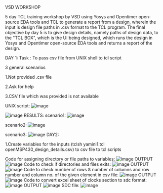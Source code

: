 VSD WORKSHOP

5 day TCL training workshop by VSD using Yosys and Opentimer open-source EDA tools and TCL to generate a report from a design, wherein the input is design file paths in .csv format to the TCL program. The final objective by day 5 is to give design details, namely paths of design data, to the "TCL BOX", which is the UI being designed, which runs the design in Yosys and Opentimer open-source EDA tools and returns a report of the design.

DAY 1:
Task : To pass csv file from UNIX shell to tcl script

3 general scenarios

1.Not provided .csv file

2.Ask for help

3.CSV file which was provided is not available

UNIX script:
![image](https://github.com/keerthanayamini/VSD_workshop/assets/149821079/44640590-cbe4-463f-9506-9b1ade3f63b8)

![image](https://github.com/keerthanayamini/VSD_workshop/assets/149821079/beac6c6e-f10c-4597-a09f-1e0151e0d382)
RESULTS:
scenario1:
![image](https://github.com/keerthanayamini/VSD_workshop/assets/149821079/e0443d2a-7d3d-487d-bcf6-faa5b62544ea)

scenario2:
![image](https://github.com/keerthanayamini/VSD_workshop/assets/149821079/323702e7-9eee-4d1b-9dab-c08adc42dbbb)

scenario3:
![image](https://github.com/keerthanayamini/VSD_workshop/assets/149821079/b4106b7d-0958-4ecc-90ee-523344330848)
DAY2:

1.Create variables for the inputs
(tclsh yamini1.tcl openMSP430_design_details.csv) to csv file to tcl scripts

Code for assigning directory or file paths to variables:
![image](https://github.com/keerthanayamini/VSD_workshop/assets/149821079/989f8caa-9c65-4905-8f2c-f840bfca8ec4)
OUTPUT
![image](https://github.com/keerthanayamini/VSD_workshop/assets/149821079/b11537ee-3bc8-44ea-95db-a94ee10041d1)
Code to check if directories and files exits:
![image](https://github.com/keerthanayamini/VSD_workshop/assets/149821079/453afcc0-3adc-4350-aee7-5b8a2bd767c7)
OUTPUT
![image](https://github.com/keerthanayamini/VSD_workshop/assets/149821079/02455f1f-747b-489f-a624-c1733ba9b813)
Code to check number of rows & number of columns and row number and column no. of the given element in csv file:
![image](https://github.com/keerthanayamini/VSD_workshop/assets/149821079/c21707a4-6109-4166-86ba-98c3418705eb)
OUTPUT
![image](https://github.com/keerthanayamini/VSD_workshop/assets/149821079/28ada7ac-0566-48b9-a5a7-cbfdd0763f27)
Code to convert excel sheet of clocks section to sdc format:
![image](https://github.com/keerthanayamini/VSD_workshop/assets/149821079/45e15067-bf98-4471-97b7-6565c086c8e7)
OUTPUT
![image](https://github.com/keerthanayamini/VSD_workshop/assets/149821079/a83b4f1a-4452-4d34-b5fc-980d723e49c0)
SDC file:
![image](https://github.com/keerthanayamini/VSD_workshop/assets/149821079/1279d584-5055-4d4b-bc41-31e8e981762e)








